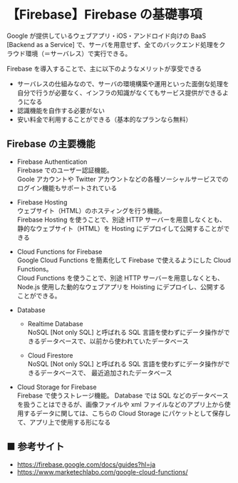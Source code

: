 # 【Firebase】Firebase の基礎事項
Google が提供しているウェブアプリ・iOS・アンドロイド向けの BaaS [Backend as a Service] で、サーバを用意せず、全てのバックエンド処理をクラウド環境（＝サーバレス）で実行できる。

Firebase を導入することで、主に以下のようなメリットが享受できる

- サーバレスの仕組みなので、サーバの環境構築や運用といった面倒な処理を自分で行うが必要なく、インフラの知識がなくてもサービス提供ができるようになる
- 認識機能を自作する必要がない
- 安い料金で利用することができる（基本的なプランなら無料）

## Firebase の主要機能

- Firebase Authentication<br>
    Firebase でのユーザー認証機能。<br>
    Goole アカウントや Twitter アカウントなどの各種ソーシャルサービスでのログイン機能もサポートされている

- Firebase Hosting<br>
    ウェブサイト（HTML）のホスティングを行う機能。<br>
    Firebase Hosting を使うことで、別途 HTTP サーバーを用意しなくとも、静的なウェブサイト（HTML）を Hosting にデプロイして公開することができる

- Cloud Functions for Firebase<br>
    Google Cloud Functions を簡素化して Firebase で使えるようにした Cloud Functions。<br>
    Cloud Functions を使うことで、別途 HTTP サーバーを用意しなくとも、Node.js 使用した動的なウェブアプリを Hoisting にデプロイし、公開することができる。 

- Database<br>
    - Realtime Database<br>
        NoSQL [Not only SQL] と呼ばれる SQL 言語を使わずにデータ操作ができるデータベースで、以前から使われていたデータベース

    - Cloud Firestore<br>
        NoSQL [Not only SQL] と呼ばれる SQL 言語を使わずにデータ操作ができるデータベースで、 最近追加されたデータベース

- Cloud Storage for Firebase<br>
    Firebase で使うストレージ機能。
    Database では SQL などのデータベースを扱うことはできるが、画像ファイルや xml ファイルなどのアプリ上から使用するデータに関しては、こちらの Cloud Storage にパケットとして保存して、アプリ上で使用する形になる

## ■ 参考サイト
- https://firebase.google.com/docs/guides?hl=ja
- https://www.marketechlabo.com/google-cloud-functions/